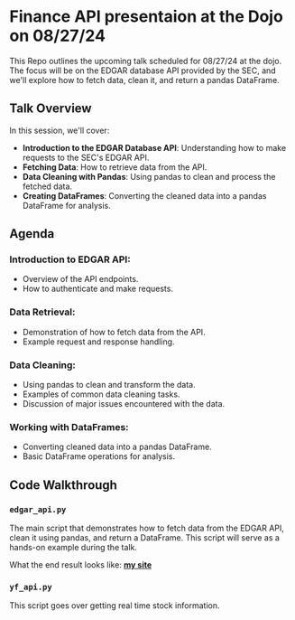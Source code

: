 # Finance API presentaion at the Dojo on 08/27/24

This Repo outlines the upcoming talk scheduled for 08/27/24 at the dojo. The focus will be on the EDGAR database API provided by the SEC, and we'll explore how to fetch data, clean it, and return a pandas DataFrame.

## Talk Overview

In this session, we'll cover:

- **Introduction to the EDGAR Database API**: Understanding how to make requests to the SEC's EDGAR API.
- **Fetching Data**: How to retrieve data from the API.
- **Data Cleaning with Pandas**: Using pandas to clean and process the fetched data.
- **Creating DataFrames**: Converting the cleaned data into a pandas DataFrame for analysis.

## Agenda

### Introduction to EDGAR API:

- Overview of the API endpoints.
- How to authenticate and make requests.

### Data Retrieval:

- Demonstration of how to fetch data from the API.
- Example request and response handling.

### Data Cleaning:

- Using pandas to clean and transform the data.
- Examples of common data cleaning tasks.
- Discussion of major issues encountered with the data.

### Working with DataFrames:

- Converting cleaned data into a pandas DataFrame.
- Basic DataFrame operations for analysis.

## Code Walkthrough

### `edgar_api.py`

The main script that demonstrates how to fetch data from the EDGAR API, clean it using pandas, and return a DataFrame. This script will serve as a hands-on example during the talk.

What the end result looks like: **[my site](https://10-k-financials-website.vercel.app/aapl)**

### `yf_api.py`

This script goes over getting real time stock information.


